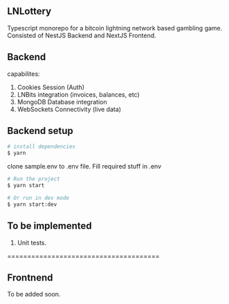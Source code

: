 ## LNLottery

Typescript monorepo for a bitcoin lightning network based gambling game. Consisted of NestJS Backend and NextJS Frontend.

## Backend

capabilites:

1. Cookies Session (Auth)
2. LNBits integration (invoices, balances, etc)
3. MongoDB Database integration
4. WebSockets Connectivity (live data)

## Backend setup

```bash
# install dependencies
$ yarn
```

clone sample.env to .env file.
Fill required stuff in .env

```bash
# Run the project
$ yarn start

# Or run in dev mode
$ yarn start:dev
```

## To be implemented

1. Unit tests.

======================================

## Frontnend

To be added soon.
